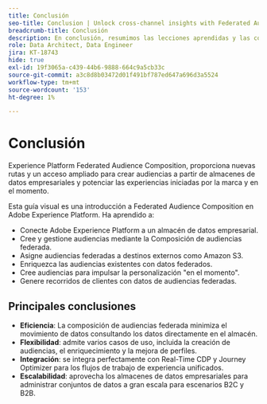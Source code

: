 ```yaml
---
title: Conclusión
seo-title: Conclusion | Unlock cross-channel insights with Federated Audience Composition
breadcrumb-title: Conclusión
description: En conclusión, resumimos las lecciones aprendidas y las conclusiones clave.
role: Data Architect, Data Engineer
jira: KT-18743
hide: true
exl-id: 19f3065a-c439-44b6-9888-664c9a5cb33c
source-git-commit: a3c8d8b03472d01f491bf787ed647a696d3a5524
workflow-type: tm+mt
source-wordcount: '153'
ht-degree: 1%

---
```


# Conclusión

Experience Platform Federated Audience Composition, proporciona nuevas rutas y un acceso ampliado para crear audiencias a partir de almacenes de datos empresariales y potenciar las experiencias iniciadas por la marca y en el momento.

Esta guía visual es una introducción a Federated Audience Composition en Adobe Experience Platform. Ha aprendido a:

- Conecte Adobe Experience Platform a un almacén de datos empresarial.
- Cree y gestione audiencias mediante la Composición de audiencias federada.
- Asigne audiencias federadas a destinos externos como Amazon S3.
- Enriquezca las audiencias existentes con datos federados.
- Cree audiencias para impulsar la personalización &quot;en el momento&quot;.
- Genere recorridos de clientes con datos de audiencias federadas.

## Principales conclusiones

- **Eficiencia**: La composición de audiencias federada minimiza el movimiento de datos consultando los datos directamente en el almacén.
- **Flexibilidad**: admite varios casos de uso, incluida la creación de audiencias, el enriquecimiento y la mejora de perfiles.
- **Integración**: se integra perfectamente con Real-Time CDP y Journey Optimizer para los flujos de trabajo de experiencia unificados.
- **Escalabilidad**: aprovecha los almacenes de datos empresariales para administrar conjuntos de datos a gran escala para escenarios B2C y B2B.
